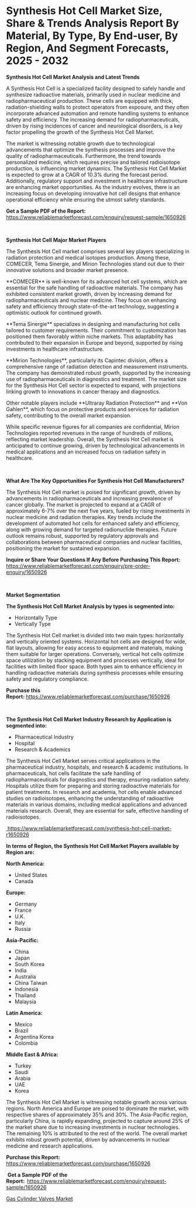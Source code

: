 <p><h1>Synthesis Hot Cell Market Size, Share & Trends Analysis Report By Material, By Type, By End-user, By Region, And Segment Forecasts, 2025 - 2032</h1></p><p><strong>Synthesis Hot Cell Market Analysis and Latest Trends</strong></p>
<p><p>A Synthesis Hot Cell is a specialized facility designed to safely handle and synthesize radioactive materials, primarily used in nuclear medicine and radiopharmaceutical production. These cells are equipped with thick, radiation-shielding walls to protect operators from exposure, and they often incorporate advanced automation and remote handling systems to enhance safety and efficiency. The increasing demand for radiopharmaceuticals, driven by rising incidences of cancer and neurological disorders, is a key factor propelling the growth of the Synthesis Hot Cell Market.</p><p>The market is witnessing notable growth due to technological advancements that optimize the synthesis processes and improve the quality of radiopharmaceuticals. Furthermore, the trend towards personalized medicine, which requires precise and tailored radioisotope production, is influencing market dynamics. The Synthesis Hot Cell Market is expected to grow at a CAGR of 10.3% during the forecast period. Additionally, regulatory support and investment in healthcare infrastructure are enhancing market opportunities. As the industry evolves, there is an increasing focus on developing innovative hot cell designs that enhance operational efficiency while ensuring the utmost safety standards.</p></p>
<p><strong>Get a Sample PDF of the Report:&nbsp;</strong> <a href="https://www.reliablemarketforecast.com/enquiry/request-sample/1650926?utm_campaign=2753&utm_medium=2&utm_source=Github&utm_content=ia&utm_term=08042025&utm_id=synthesis-hot-cell">https://www.reliablemarketforecast.com/enquiry/request-sample/1650926</a></p>
<p>&nbsp;</p>
<p><strong>Synthesis Hot Cell Major Market Players</strong></p>
<p><p>The Synthesis Hot Cell market comprises several key players specializing in radiation protection and medical isotopes production. Among these, COMECER, Tema Sinergie, and Mirion Technologies stand out due to their innovative solutions and broader market presence.</p><p>**COMECER** is well-known for its advanced hot cell systems, which are essential for the safe handling of radioactive materials. The company has exhibited consistent market growth, driven by increasing demand for radiopharmaceuticals and nuclear medicine. They focus on enhancing safety and efficiency through state-of-the-art technology, suggesting a optimistic outlook for continued growth.</p><p>**Tema Sinergie** specializes in designing and manufacturing hot cells tailored to customer requirements. Their commitment to customization has positioned them favorably within niche markets. This adaptability has contributed to their expansion in Europe and beyond, supported by rising investments in healthcare infrastructure.</p><p>**Mirion Technologies**, particularly its Capintec division, offers a comprehensive range of radiation detection and measurement instruments. The company has demonstrated robust growth, supported by the increasing use of radiopharmaceuticals in diagnostics and treatment. The market size for the Synthesis Hot Cell sector is expected to expand, with projections linking growth to innovations in cancer therapy and diagnostics.</p><p>Other notable players include **Ultraray Radiation Protection** and **Von Gahlen**, which focus on protective products and services for radiation safety, contributing to the overall market expansion.</p><p>While specific revenue figures for all companies are confidential, Mirion Technologies reported revenues in the range of hundreds of millions, reflecting market leadership. Overall, the Synthesis Hot Cell market is anticipated to continue growing, driven by technological advancements in medical applications and an increased focus on radiation safety in healthcare.</p></p>
<p>&nbsp;</p>
<p><strong>What Are The Key Opportunities For Synthesis Hot Cell Manufacturers?</strong></p>
<p><p>The Synthesis Hot Cell market is poised for significant growth, driven by advancements in radiopharmaceuticals and increasing prevalence of cancer globally. The market is projected to expand at a CAGR of approximately 6-7% over the next five years, fueled by rising investments in nuclear medicine and radiation therapies. Key trends include the development of automated hot cells for enhanced safety and efficiency, along with growing demand for targeted radionuclide therapies. Future outlook remains robust, supported by regulatory approvals and collaborations between pharmaceutical companies and nuclear facilities, positioning the market for sustained expansion.</p></p>
<p><strong>Inquire or Share Your Questions If Any Before Purchasing This Report:</strong> <a href="https://www.reliablemarketforecast.com/enquiry/pre-order-enquiry/1650926?utm_campaign=2753&utm_medium=2&utm_source=Github&utm_content=ia&utm_term=08042025&utm_id=synthesis-hot-cell">https://www.reliablemarketforecast.com/enquiry/pre-order-enquiry/1650926</a></p>
<p>&nbsp;</p>
<p><strong>Market Segmentation</strong></p>
<p><strong>The Synthesis Hot Cell Market Analysis by types is segmented into:</strong></p>
<p><ul><li>Horizontally Type</li><li>Vertically Type</li></ul></p>
<p><p>The Synthesis Hot Cell market is divided into two main types: horizontally and vertically oriented systems. Horizontal hot cells are designed for wide, flat layouts, allowing for easy access to equipment and materials, making them suitable for larger operations. Conversely, vertical hot cells optimize space utilization by stacking equipment and processes vertically, ideal for facilities with limited floor space. Both types aim to enhance efficiency in handling radioactive materials during synthesis processes while ensuring safety and regulatory compliance.</p></p>
<p><strong>Purchase this Report:&nbsp;</strong><a href="https://www.reliablemarketforecast.com/purchase/1650926?utm_campaign=2753&utm_medium=2&utm_source=Github&utm_content=ia&utm_term=08042025&utm_id=synthesis-hot-cell">https://www.reliablemarketforecast.com/purchase/1650926</a></p>
<p>&nbsp;</p>
<p><strong>The Synthesis Hot Cell Market Industry Research by Application is segmented into:</strong></p>
<p><ul><li>Pharmaceutical Industry</li><li>Hospital</li><li>Research & Academics</li></ul></p>
<p><p>The Synthesis Hot Cell Market serves critical applications in the pharmaceutical industry, hospitals, and research & academic institutions. In pharmaceuticals, hot cells facilitate the safe handling of radiopharmaceuticals for diagnostics and therapy, ensuring radiation safety. Hospitals utilize them for preparing and storing radioactive materials for patient treatments. In research and academia, hot cells enable advanced studies on radioisotopes, enhancing the understanding of radioactive materials in various domains, including medical applications and advanced materials research. Overall, they are essential for safe, effective handling of radioisotopes.</p></p>
<p><a href="https://www.reliablemarketforecast.com/synthesis-hot-cell-market-r1650926?utm_campaign=2753&utm_medium=2&utm_source=Github&utm_content=ia&utm_term=08042025&utm_id=synthesis-hot-cell">&nbsp;https://www.reliablemarketforecast.com/synthesis-hot-cell-market-r1650926</a></p>
<p><strong>In terms of Region, the Synthesis Hot Cell Market Players available by Region are:</strong></p>
<p>
    <p> <strong> North America: </strong>
        <ul>
            <li>United States</li>
            <li>Canada</li>
        </ul>
        </p> 
    <p> <strong> Europe: </strong>
        <ul>
            <li>Germany</li>
            <li>France</li>
            <li>U.K.</li>
            <li>Italy</li>
            <li>Russia</li>
        </ul>
        </p> 
    <p> <strong> Asia-Pacific: </strong>
        <ul>
            <li>China</li>
            <li>Japan</li>
            <li>South Korea</li>
            <li>India</li>
            <li>Australia</li>
            <li>China Taiwan</li>
            <li>Indonesia</li>
            <li>Thailand</li>
            <li>Malaysia</li>
        </ul>
        </p> 
    <p> <strong> Latin America: </strong>
        <ul>
            <li>Mexico</li>
            <li>Brazil</li>
            <li>Argentina Korea</li>
            <li>Colombia</li>
        </ul>
        </p> 
    <p> <strong> Middle East & Africa: </strong>
        <ul>
            <li>Turkey</li>
            <li>Saudi</li>
            <li>Arabia</li>
            <li>UAE</li>
            <li>Korea</li>
        </ul>
    </p>
    </p>
<p><p>The Synthesis Hot Cell Market is witnessing notable growth across various regions. North America and Europe are poised to dominate the market, with respective shares of approximately 35% and 30%. The Asia-Pacific region, particularly China, is rapidly expanding, projected to capture around 25% of the market share due to increasing investments in nuclear technologies. The remaining 10% is attributed to the rest of the world. The overall market exhibits robust growth potential, driven by advancements in nuclear medicine and research applications.</p></p>
<p><strong>Purchase this Report: </strong><a href="https://www.reliablemarketforecast.com/purchase/1650926?utm_campaign=2753&utm_medium=2&utm_source=Github&utm_content=ia&utm_term=08042025&utm_id=synthesis-hot-cell">https://www.reliablemarketforecast.com/purchase/1650926</a></p>
<p>&nbsp;<strong>Get a Sample PDF of the Report:&nbsp;&nbsp;</strong><a href="https://www.reliablemarketforecast.com/enquiry/request-sample/1650926?utm_campaign=2753&utm_medium=2&utm_source=Github&utm_content=ia&utm_term=08042025&utm_id=synthesis-hot-cell">https://www.reliablemarketforecast.com/enquiry/request-sample/1650926</a></p>
<p><strong></strong></p>
<p><p><a href="https://github.com/LilianFaulkner65/Market-Research-Report-List-2/blob/main/gas-cylinder-valves-market.md?utm_campaign=2753&utm_medium=2&utm_source=Github&utm_content=ia&utm_term=08042025&utm_id=synthesis-hot-cell">Gas Cylinder Valves Market</a></p></p>